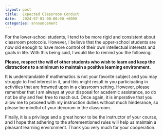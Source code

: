 ```yaml
---
layout: post
title:  Expected Classroom Conduct
date:   2024-07-01 00:00:00 +0000
categories: announcement
---
```


For the lower-school students, I tend to be more rigid and consistent about classroom protocols. However, I believe that the upper-school students are now old enough to have more control of their own intellectual interests and goals in life. With this being said, I would like to remind you the following:

**Please, respect the will of other students who wish to learn and keep the distractions to a minimum to maintain a positive learning environment.**

It is understandable if mathematics is not your favorite subject and you may struggle to find interest in it, and this might result in you participating in activities that are frowned upon in a classroom setting. However, please remember that I am always at your disposal for academic assistance, so do not be shy and feel free to reach out. Once again, it is imperative that you allow me to proceed with my instruction duties without much hinderance, so please be mindful of your decorum in the classroom. 

Finally, it is a privilege and a great honor to be the instructor of your course, and I hope that adhering to the aforementioned rules will help us maintain a pleasant learning environment. Thank you very much for your cooperation.